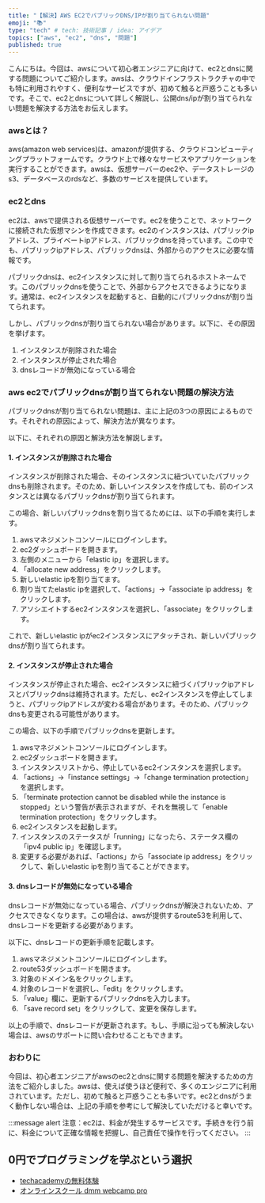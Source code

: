 ```yaml
---
title: "【解決】AWS EC2でパブリックDNS/IPが割り当てられない問題"
emoji: "📚"
type: "tech" # tech: 技術記事 / idea: アイデア
topics: ["aws", "ec2", "dns", "問題"]
published: true
---
```


こんにちは。今回は、awsについて初心者エンジニアに向けて、ec2とdnsに関する問題についてご紹介します。awsは、クラウドインフラストラクチャの中でも特に利用されやすく、便利なサービスですが、初めて触ると戸惑うことも多いです。そこで、ec2とdnsについて詳しく解説し、公開dns/ipが割り当てられない問題を解決する方法をお伝えします。

### awsとは？

aws(amazon web services)は、amazonが提供する、クラウドコンピューティングプラットフォームです。クラウド上で様々なサービスやアプリケーションを実行することができます。awsは、仮想サーバーのec2や、データストレージのs3、データベースのrdsなど、多数のサービスを提供しています。

### ec2とdns

ec2は、awsで提供される仮想サーバーです。ec2を使うことで、ネットワークに接続された仮想マシンを作成できます。ec2のインスタンスは、パブリックipアドレス、プライベートipアドレス、パブリックdnsを持っています。この中でも、パブリックipアドレス、パブリックdnsは、外部からのアクセスに必要な情報です。

パブリックdnsは、ec2インスタンスに対して割り当てられるホストネームです。このパブリックdnsを使うことで、外部からアクセスできるようになります。通常は、ec2インスタンスを起動すると、自動的にパブリックdnsが割り当てられます。

しかし、パブリックdnsが割り当てられない場合があります。以下に、その原因を挙げます。

1. インスタンスが削除された場合
2. インスタンスが停止された場合
3. dnsレコードが無効になっている場合

### aws ec2でパブリックdnsが割り当てられない問題の解決方法

パブリックdnsが割り当てられない問題は、主に上記の3つの原因によるものです。それぞれの原因によって、解決方法が異なります。

以下に、それぞれの原因と解決方法を解説します。

#### 1. インスタンスが削除された場合

インスタンスが削除された場合、そのインスタンスに紐づいていたパブリックdnsも削除されます。そのため、新しいインスタンスを作成しても、前のインスタンスとは異なるパブリックdnsが割り当てられます。

この場合、新しいパブリックdnsを割り当てるためには、以下の手順を実行します。

1. awsマネジメントコンソールにログインします。
2. ec2ダッシュボードを開きます。
3. 左側のメニューから「elastic ip」を選択します。
4. 「allocate new address」をクリックします。
5. 新しいelastic ipを割り当てます。
6. 割り当てたelastic ipを選択して、「actions」→「associate ip address」をクリックします。
7. アソシエイトするec2インスタンスを選択し、「associate」をクリックします。

これで、新しいelastic ipがec2インスタンスにアタッチされ、新しいパブリックdnsが割り当てられます。

#### 2. インスタンスが停止された場合

インスタンスが停止された場合、ec2インスタンスに紐づくパブリックipアドレスとパブリックdnsは維持されます。ただし、ec2インスタンスを停止してしまうと、パブリックipアドレスが変わる場合があります。そのため、パブリックdnsも変更される可能性があります。

この場合、以下の手順でパブリックdnsを更新します。

1. awsマネジメントコンソールにログインします。
2. ec2ダッシュボードを開きます。
3. インスタンスリストから、停止しているec2インスタンスを選択します。
4. 「actions」→「instance settings」→「change termination protection」を選択します。
5. 「terminate protection cannot be disabled while the instance is stopped」という警告が表示されますが、それを無視して「enable termination protection」をクリックします。
6. ec2インスタンスを起動します。
7. インスタンスのステータスが「running」になったら、ステータス欄の「ipv4 public ip」を確認します。
8. 変更する必要があれば、「actions」から「associate ip address」をクリックして、新しいelastic ipを割り当てることができます。

#### 3. dnsレコードが無効になっている場合

dnsレコードが無効になっている場合、パブリックdnsが解決されないため、アクセスできなくなります。この場合は、awsが提供するroute53を利用して、dnsレコードを更新する必要があります。

以下に、dnsレコードの更新手順を記載します。

1. awsマネジメントコンソールにログインします。
2. route53ダッシュボードを開きます。
3. 対象のドメイン名をクリックします。
4. 対象のレコードを選択し、「edit」をクリックします。
5. 「value」欄に、更新するパブリックdnsを入力します。
6. 「save record set」をクリックして、変更を保存します。

以上の手順で、dnsレコードが更新されます。もし、手順に沿っても解決しない場合は、awsのサポートに問い合わせることもできます。

### おわりに

今回は、初心者エンジニアがawsのec2とdnsに関する問題を解決するための方法をご紹介しました。awsは、使えば使うほど便利で、多くのエンジニアに利用されています。ただし、初めて触ると戸惑うことも多いです。ec2とdnsがうまく動作しない場合は、上記の手順を参考にして解決していただけると幸いです。

:::message alert
注意：ec2は、料金が発生するサービスです。手続きを行う前に、料金について正確な情報を把握し、自己責任で操作を行ってください。
:::

## 0円でプログラミングを学ぶという選択
- [techacademyの無料体験](//af.moshimo.com/af/c/click?a_id=2612475&amp;p_id=1555&amp;pc_id=2816&amp;pl_id=22706&amp;url=https%3a%2f%2ftechacademy.jp%2fhtmlcss-trial%3futm_source%3dmoshimo%26utm_medium%3daffiliate%26utm_campaign%3dtextad)
- [オンラインスクール dmm webcamp pro](//af.moshimo.com/af/c/click?a_id=2612482&amp;p_id=1363&amp;pc_id=2297&amp;pl_id=39999&amp;guid=on)

